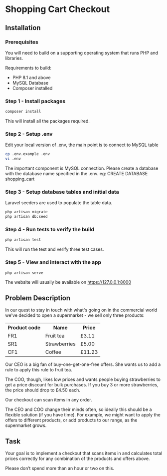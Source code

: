 <h1> Shopping Cart Checkout </h1>

## Installation
### Prerequisites
You will need to build on a supporting operating system that runs PHP and libraries.

Requirements to build:
- PHP 8.1 and above
- MySQL Database
- Composer installed

### Step 1 - Install packages
```bash
composer install 
```
This will install all the packages required.


### Step 2 - Setup .env
Edit your local version of .env, the main point is to connect to MySQL table
```bash
cp .env.example .env
vi .env
```

The important component is MySQL connection. Please create a database with the database name specified in the .env.
eg: CREATE DATABASE shopping_cart

### Step 3 - Setup database tables and initial data
Laravel seeders are used to populate the table data.

```bash
php artisan migrate 
php artisan db:seed
```

### Step 4 - Run tests to verify the build

```bash
php artisan test 
```
This will run the test and verify three test cases.


### Step 5 - View and interact with the app

```bash
php artisan serve 
```
The website will usually be available on https://127.0.0.1:8000

<h2> Problem Description </h2>
<p>In our quest to stay in touch with what's going on in the commercial world we've
decided to open a supermarket - we sell only three products:</p>
<table>
<tr><th>Product code </th>
<th>Name</th>
<th>Price</th>
</tr>
<tr><td>FR1 </td>
<td>Fruit tea </td>
<td>£3.11</td>
</tr>
<tr><td>SR1 </td>
<td>Strawberries </td>
<td>£5.00</td>
</tr>
<tr><td>CF1 </td>
<td>Coffee </td>
<td>£11.23</td>
</tr>
</table>

<p>Our CEO is a big fan of buy-one-get-one-free offers. She wants us to add a rule to
apply this rule to fruit tea. </p>
<p>The COO, though, likes low prices and wants people buying strawberries to get a
price discount for bulk purchases. If you buy 3 or more strawberries, the price should
drop to £4.50 each. </p>
<p> Our checkout can scan items in any order. </p>
<p>The CEO and COO change their minds often, so ideally this should be a flexible
solution (if you have time). For example, we might want to apply the offers to
different products, or add products to our range, as the supermarket grows. </p>
<h2> Task </h2>
<p>Your goal is to implement a checkout that scans items in and calculates total prices
correctly for any combination of the products and offers above. </p>
<p> Please don’t spend more than an hour or two on this. </p>




